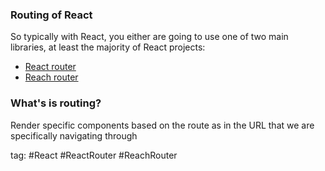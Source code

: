### Routing of React
So typically with React, you either are going to use one of two main libraries, at least the majority of React projects:
- [React router](https://reactrouter.com/en/main)
- [Reach router](https://reach.tech/router/)

### What's is routing?
Render specific components based on the route as in the URL that we are
specifically navigating through

tag: #React #ReactRouter #ReachRouter


